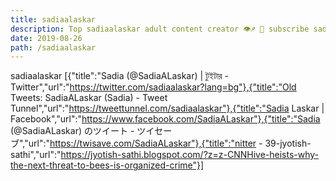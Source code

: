 ```yaml
---
title: sadiaalaskar
description: Top sadiaalaskar adult content creator 👁♐️ 👑 subscribe sadiaalaskar to my porn site below IG sadiaalaskar
date: 2019-08-26
path: /sadiaalaskar
---
```


sadiaalaskar
[{"title":"Sadia (@SadiaALaskar) | টুইটার - Twitter","url":"https://twitter.com/sadiaalaskar?lang=bg"},{"title":"Old Tweets: SadiaALaskar (Sadia) - Tweet Tunnel","url":"https://tweettunnel.com/sadiaalaskar"},{"title":"Sadia Laskar | Facebook","url":"https://www.facebook.com/SadiaALaskar"},{"title":"Sadia (@SadiaALaskar) のツイート - ツイセーブ","url":"https://twisave.com/SadiaALaskar"},{"title":"nitter - 39-jyotish-sathi","url":"https://jyotish-sathi.blogspot.com/?z=z-CNNHive-heists-why-the-next-threat-to-bees-is-organized-crime"}]

